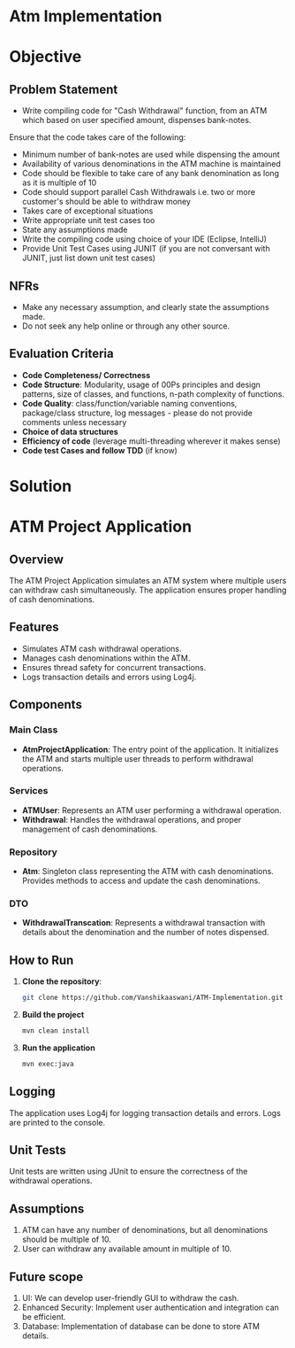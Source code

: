 # Atm Implementation

# Objective

## Problem Statement

- Write compiling code for "Cash Withdrawal" function, from an ATM which based on user specified amount,
  dispenses bank-notes.

Ensure that the code takes care of the following:

- Minimum number of bank-notes are used while dispensing the amount
- Availability of various denominations in the ATM machine is maintained
- Code should be flexible to take care of any bank denomination as long as it is multiple of 10
- Code should support parallel Cash Withdrawals i.e. two or more customer's should be able to withdraw money
- Takes care of exceptional situations
- Write appropriate unit test cases too
- State any assumptions made
- Write the compiling code using choice of your IDE (Eclipse, IntelliJ)
- Provide Unit Test Cases using JUNIT (if you are not conversant with JUNIT, just list down unit test cases)

## NFRs

- Make any necessary assumption, and clearly state the assumptions made.
- Do not seek any help online or through any other source.

## Evaluation Criteria

- **Code Completeness/ Correctness**
- **Code Structure**: Modularity, usage of 00Ps principles and design patterns, size of classes, and functions, n-path
  complexity of functions.
- **Code Quality**: class/function/variable naming conventions, package/class structure, log messages - please do not
  provide comments unless necessary
- **Choice of data structures**
- **Efficiency of code** (leverage multi-threading wherever it makes sense)
- **Code test Cases and follow TDD** (if know)

# Solution

# ATM Project Application

## Overview

The ATM Project Application simulates an ATM system where multiple users can withdraw cash simultaneously.
The application ensures proper handling of cash denominations.

## Features

- Simulates ATM cash withdrawal operations.
- Manages cash denominations within the ATM.
- Ensures thread safety for concurrent transactions.
- Logs transaction details and errors using Log4j.

## Components

### Main Class

- **AtmProjectApplication**: The entry point of the application. It initializes the ATM and starts multiple user threads
  to perform withdrawal operations.

### Services

- **ATMUser**: Represents an ATM user performing a withdrawal operation.
- **Withdrawal**: Handles the withdrawal operations, and proper management of cash denominations.

### Repository

- **Atm**: Singleton class representing the ATM with cash denominations. Provides methods to access and update the cash
  denominations.

### DTO

- **WithdrawalTranscation**: Represents a withdrawal transaction with details about the denomination and the number of
  notes dispensed.

## How to Run

1. **Clone the repository**:
   ```sh
   git clone https://github.com/Vanshikaaswani/ATM-Implementation.git
   ```

2. **Build the project**
   ```sh
   mvn clean install
   ```

3. **Run the application**
   ```sh
   mvn exec:java
   ```

## Logging

The application uses Log4j for logging transaction details and errors. Logs are printed to the console.

## Unit Tests

Unit tests are written using JUnit to ensure the correctness of the withdrawal operations.

## Assumptions

1. ATM can have any number of denominations, but all denominations should be multiple of 10.
2. User can withdraw any available amount in multiple of 10.

## Future scope

1. UI: We can develop user-friendly GUI to withdraw the cash.
2. Enhanced Security: Implement user authentication and integration can be efficient.
3. Database: Implementation of database can be done to store ATM details.